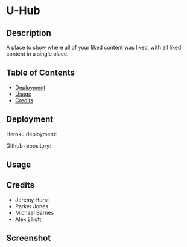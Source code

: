 # U-Hub

## Description

A place to show where all of your liked content was liked, with all liked content in a single place.

## Table of Contents

- [Deployment](#Deployment)
- [Usage](#usage)
- [Credits](#credits)

## Deployment

Heroku deployment:

Github repository:

## Usage

## Credits

- Jeremy Hurst
- Parker Jones
- Michael Barnes
- Alex Elliott

## Screenshot
